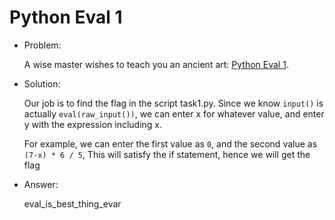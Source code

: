 # Python Eval 1

* Problem:

  A wise master wishes to teach you an ancient art: [Python Eval 1](https://2013.picoctf.com/problems/pyeval/stage1.html).

* Solution:

  Our job is to find the flag in the script task1.py. Since we know `input()` is actually `eval(raw_input())`, we can enter x for whatever value, and enter y with the expression including x.

  For example, we can enter the first value as `0`, and the second value as `(7-x) * 6 / 5`, This will satisfy the if statement, hence we will get the flag

* Answer:

  eval_is_best_thing_evar
